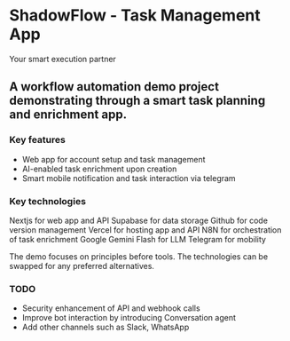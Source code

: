 # ShadowFlow - Task Management App
Your smart execution partner

## A workflow automation demo project demonstrating through a smart task planning and enrichment app.

### Key features
- Web app for account setup and task management
- AI-enabled task enrichment upon creation
- Smart mobile notification and task interaction via telegram

### Key technologies
Nextjs for web app and API
Supabase for data storage
Github for code version management
Vercel for hosting app and API
N8N for orchestration of task enrichment
Google Gemini Flash for LLM
Telegram for mobility

The demo focuses on principles before tools. The technologies can be swapped for any preferred alternatives.

### TODO
- Security enhancement of API and webhook calls
- Improve bot interaction by introducing Conversation agent
- Add other channels such as Slack, WhatsApp


